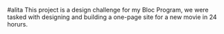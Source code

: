 #alita
This project is a design challenge for my Bloc Program, we were tasked with designing and building a one-page site for a new movie in 24 horurs.

